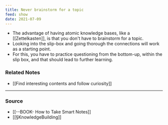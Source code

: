 ```yaml
---
title: Never brainstorm for a topic
feed: show
date: 2021-07-09
---
```


- The advantage of having atomic knowledge bases, like a [[Zettelkasten]], is that you don't have to brainstorm for a topic. 
- Looking into the slip-box and going thorough the connections will work as a starting point. 
- For this, you have to practice questioning from the bottom-up, within the slip box, and that should lead to further learning. 

### Related Notes
- [[Find interesting contents and follow curiosity]]


---
### Source
- [[--BOOK- How to Take Smart Notes]]
- [[§KnowledgeBuilding]]